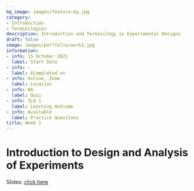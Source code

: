 ```yaml
---
bg_image: images/feature-bg.jpg
category:
- Introduction
- Terminilogies
description: Introduction and Terminilogy in Experimental Designs
draft: false
image: images/portfolio/work1.jpg
information:
- info: 15 October 2021
  label: Start Date
- info: -
  label: ECompleted on
- info: Online, Zoom
  label: Location
- info: NA
  label: Quiz
- info: ILO 1
  label: Learning Outcome
- info: Available
  label: Practice Questions
title: Week 1
---
```


# Introduction to Design and Analysis of Experiments

Slides: [click here](/slides/L1_DOE.html)
